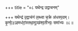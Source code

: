 +++
title = "०८ यथेन्द्र उद्वाचनम्"

+++
यथेन्द्र॑ उ॒द्वाच॑नं ल॒ब्ध्वा च॒क्रे अ॑धस्प॒दम्।  
कृ॒ण्वे॒३ऽहमध॑रां॒स्तथा॒मूञ्छ॑श्व॒तीभ्यः॒ समा॑भ्यः ॥८॥  